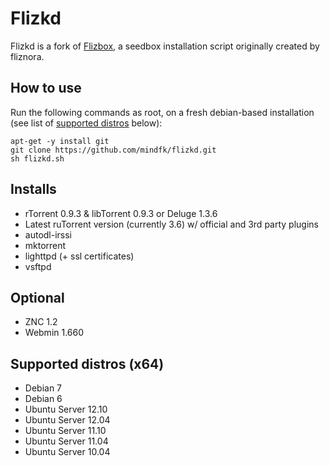 Flizkd
======

Flizkd is a fork of [Flizbox](http://sourceforge.net/projects/flizbox/), a seedbox installation script originally created by fliznora.

## How to use ##
Run the following commands as root, on a fresh debian-based installation (see list of [supported distros](https://github.com/mindfk/flizkd/edit/master/README.md#supported-distros-x64) below):

    apt-get -y install git
    git clone https://github.com/mindfk/flizkd.git
    sh flizkd.sh

## Installs ##
- rTorrent 0.9.3 & libTorrent 0.9.3 or Deluge 1.3.6
- Latest ruTorrent version (currently 3.6) w/ official and 3rd party plugins
- autodl-irssi
- mktorrent
- lighttpd (+ ssl certificates)
- vsftpd

## Optional ##
- ZNC 1.2
- Webmin 1.660

## Supported distros (x64) ##
- Debian 7
- Debian 6
- Ubuntu Server 12.10
- Ubuntu Server 12.04 
- Ubuntu Server 11.10 
- Ubuntu Server 11.04
- Ubuntu Server 10.04
